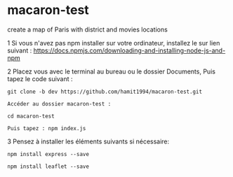 # macaron-test
create a map of Paris with district and movies locations

1 
  Si vous n'avez pas npm installer sur votre ordinateur, installez le sur lien suivant : https://docs.npmjs.com/downloading-and-installing-node-js-and-npm

2
  Placez vous avec le terminal au bureau ou le dossier Documents, Puis tapez le code suivant :
  
    git clone -b dev https://github.com/hamit1994/macaron-test.git
    
    Accéder au dossier macaron-test :
    
    cd macaron-test
    
    Puis tapez : npm index.js 
    

3
  Pensez à installer les éléments suivants si nécessaire:
  
    npm install express --save
    
    npm install leaflet --save
  
